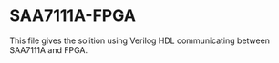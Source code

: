 # SAA7111A-FPGA
This file gives the solition using Verilog HDL communicating between SAA7111A and FPGA.

